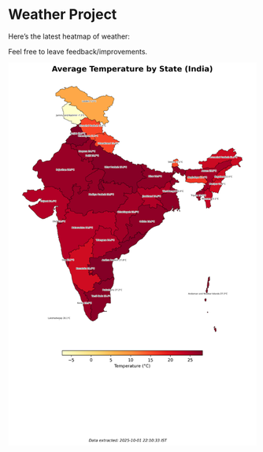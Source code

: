 # Weather Project

Here’s the latest heatmap of weather:

Feel free to leave feedback/improvements.

![India Heatmap](docs/assets/india_heatmap.png?v=DD5983)

